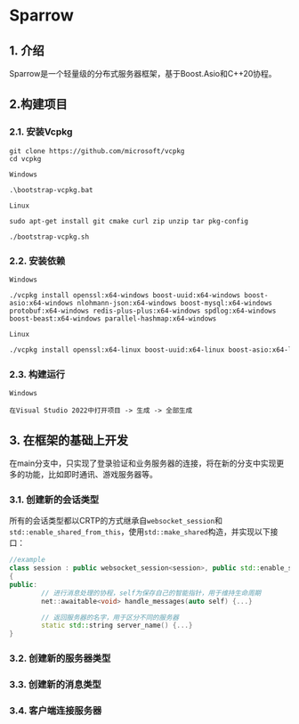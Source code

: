 # Sparrow

## 1. 介绍
Sparrow是一个轻量级的分布式服务器框架，基于Boost.Asio和C++20协程。

## 2.构建项目

### 2.1. 安装Vcpkg
```shell
git clone https://github.com/microsoft/vcpkg
cd vcpkg
```
`Windows`
```shell
.\bootstrap-vcpkg.bat
```
`Linux`
```shell
sudo apt-get install git cmake curl zip unzip tar pkg-config
```
```shell
./bootstrap-vcpkg.sh
```

### 2.2. 安装依赖
`Windows`
```shell
./vcpkg install openssl:x64-windows boost-uuid:x64-windows boost-asio:x64-windows nlohmann-json:x64-windows boost-mysql:x64-windows protobuf:x64-windows redis-plus-plus:x64-windows spdlog:x64-windows boost-beast:x64-windows parallel-hashmap:x64-windows
```
`Linux`
```bash
./vcpkg install openssl:x64-linux boost-uuid:x64-linux boost-asio:x64-linux nlohmann-json:x64-linux boost-mysql:x64-linux protobuf:x64-linux redis-plus-plus:x64-linux spdlog:x64-linuxlinux boost-beast:x64-linux parallel-hashmap:x64-linux
```

### 2.3. 构建运行

`Windows`
```
在Visual Studio 2022中打开项目 -> 生成 -> 全部生成
```

## 3. 在框架的基础上开发

在main分支中，只实现了登录验证和业务服务器的连接，将在新的分支中实现更多的功能，比如即时通讯、游戏服务器等。

### 3.1. 创建新的会话类型

所有的会话类型都以CRTP的方式继承自`websocket_session`和`std::enable_shared_from_this`，使用`std::make_shared`构造，并实现以下接口：

```cpp
//example
class session : public websocket_session<session>, public std::enable_shared_from_this<session>
{
public:
        // 进行消息处理的协程，self为保存自己的智能指针，用于维持生命周期
        net::awaitable<void> handle_messages(auto self) {...}

        // 返回服务器的名字，用于区分不同的服务器
        static std::string server_name() {...}
}
```

### 3.2. 创建新的服务器类型

### 3.3. 创建新的消息类型

### 3.4. 客户端连接服务器
